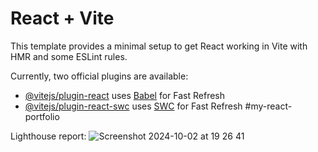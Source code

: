 # React + Vite

This template provides a minimal setup to get React working in Vite with HMR and some ESLint rules.

Currently, two official plugins are available:

- [@vitejs/plugin-react](https://github.com/vitejs/vite-plugin-react/blob/main/packages/plugin-react/README.md) uses [Babel](https://babeljs.io/) for Fast Refresh
- [@vitejs/plugin-react-swc](https://github.com/vitejs/vite-plugin-react-swc) uses [SWC](https://swc.rs/) for Fast Refresh
#my-react-portfolio


Lighthouse report:
![Screenshot 2024-10-02 at 19 26 41](https://github.com/user-attachments/assets/ac458bc3-726d-48ff-90a0-034be05d790c)
